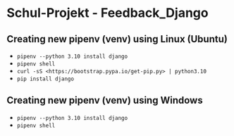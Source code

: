 # Schul-Projekt - Feedback_Django #

## Creating new pipenv (venv) using Linux (Ubuntu) ##
- ```pipenv --python 3.10 install django```
- ```pipenv shell```
- ```curl -sS <https://bootstrap.pypa.io/get-pip.py> | python3.10```
- ```pip install django```

## Creating new pipenv (venv) using Windows ##
- ```pipenv --python 3.10 install django```
- ```pipenv shell```
